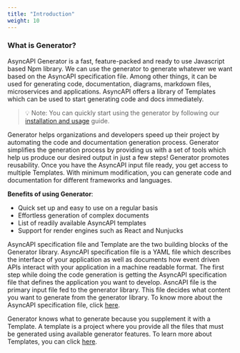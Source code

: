 ```yaml
---
title: "Introduction"
weight: 10
---
```


### What is Generator?

AsyncAPI Generator is a fast, feature-packed and ready to use Javascript based Npm library. We can use the generator to generate whatever we want based on the AsyncAPI specification file. Among other things, it can be used for generating code, documentation, diagrams, markdown files, microservices and applications. AsyncAPI offers a library of Templates which can be used to start generating code and docs immediately. 

>💡 Note: You can quickly start using the generator by following our [installation and usage]() guide. 

Generator helps organizations and developers speed up their project by automating the code and documentation generation process. Generator simplifies the generation process by providing us with a set of tools which help us produce our desired output in just a few steps! Generator promotes reusability. Once you have the AsyncAPI input file ready, you get access to multiple Templates. With minimum modification, you can generate code and documentation for different frameworks and languages.

**Benefits of using Generator**:

- Quick set up and easy to use on a regular basis
- Effortless generation of complex documents
- List of readily available AsyncAPI templates
- Support for render engines such as React and Nunjucks

AsyncAPI specification file and Template are the two building blocks of the Generator library. AsyncAPI specification file is a YAML file which describes the interface of your application as well as documents how event driven APIs interact with your application in a machine readable format. The first step while doing the code generation is getting the AsyncAPI specification file that defines the application you want to develop. AsncAPI file is the primary input file fed to the generator library. This file decides what content you want to generate from the generator library. To know more about the AsyncAPI specification file, click [here](asyncapi-file.md).

Generator knows what to generate because you supplement it with a Template. A template is a project where you provide all the files that must be generated using available generator features. To learn more about Templates, you can click [here](template.md).
